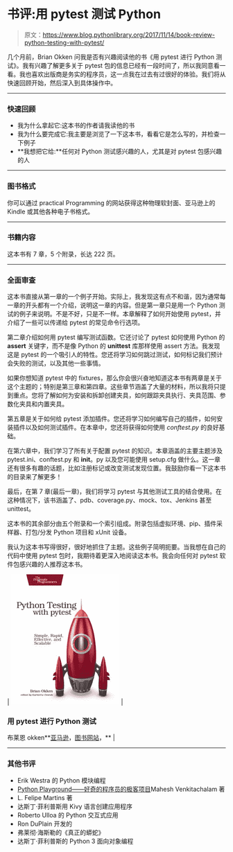 # 书评:用 pytest 测试 Python

> 原文：<https://www.blog.pythonlibrary.org/2017/11/14/book-review-python-testing-with-pytest/>

几个月前，Brian Okken 问我是否有兴趣阅读他的书《用 pytest 进行 Python 测试》。我有兴趣了解更多关于 pytest 包的信息已经有一段时间了，所以我同意看一看。我也喜欢出版商是务实的程序员，这一点我在过去有过很好的体验。我们将从快速回顾开始，然后深入到具体操作中。

* * *

### 快速回顾

*   我为什么拿起它:这本书的作者请我读他的书
*   我为什么要完成它:我主要是浏览了一下这本书，看看它是怎么写的，并检查一下例子
*   **我想把它给:**任何对 Python 测试感兴趣的人，尤其是对 pytest 包感兴趣的人

* * *

### 图书格式

你可以通过 practical Programming 的网站获得这种物理软封面、亚马逊上的 Kindle 或其他各种电子书格式。

* * *

### 书籍内容

这本书有 7 章，5 个附录，长达 222 页。

* * *

### 全面审查

这本书直接从第一章的一个例子开始。实际上，我发现这有点不和谐，因为通常每一章的开头都有一个介绍，说明这一章的内容。但是第一章只是用一个 Python 测试的例子来说明。不是不好，只是不一样。本章解释了如何开始使用 pytest，并介绍了一些可以传递给 pytest 的常见命令行选项。

第二章介绍如何用 pytest 编写测试函数。它还讨论了 pytest 如何使用 Python 的 **assert** 关键字，而不是像 Python 的 **unittest** 库那样使用 assert 方法。我发现这是 pytest 的一个吸引人的特性。您还将学习如何跳过测试，如何标记我们预计会失败的测试，以及其他一些事情。

如果你想知道 pytest 中的 fixtures，那么你会很兴奋地知道这本书有两章是关于这个主题的；特别是第三章和第四章。这些章节涵盖了大量的材料，所以我将只提到重点。您将了解如何为安装和拆卸创建夹具，如何跟踪夹具执行、夹具范围、参数化夹具和内置夹具。

第五章是关于如何给 pytest 添加插件。您还将学习如何编写自己的插件，如何安装插件以及如何测试插件。在本章中，您还将获得如何使用 *conftest.py* 的良好基础。

在第六章中，我们学习了所有关于配置 pytest 的知识。本章涵盖的主要主题涉及 pytest.ini、conftest.py 和 __init__。py 以及您可能使用 setup.cfg 做什么。这一章还有很多有趣的话题，比如注册标记或改变测试发现位置。我鼓励你看一下这本书的目录来了解更多！

最后，在第 7 章(最后一章)，我们将学习 pytest 与其他测试工具的结合使用。在这种情况下，该书涵盖了、pdb、coverage.py、mock、tox、Jenkins 甚至 unittest。

这本书的其余部分由五个附录和一个索引组成。附录包括虚拟环境、pip、插件采样器、打包/分发 Python 项目和 xUnit 设备。

我认为这本书写得很好，很好地抓住了主题。这些例子简明扼要。当我想在自己的代码中使用 pytest 包时，我期待着更深入地阅读这本书。我会向任何对 pytest 软件包感兴趣的人推荐这本书。

| [![](img/077156b006cef0a5897db02428e7b98d.png)](http://amzn.to/2i9EGHq) | 

### 用 pytest 进行 Python 测试

布莱恩 okken**[亚马逊](http://amzn.to/2i9EGHq)，[图书网站](http://pythontesting.net/books/pytest/)，** |

* * *

### 其他书评

*   Erik Westra 的 Python 模块编程
*   [Python Playground——好奇的程序员的极客项目](https://www.blog.pythonlibrary.org/2015/12/11/book-review-python-playground-geeky-projects-for-the-curious-programmer/)Mahesh Venkitachalam 著
*   L. Felipe Martins 著
*   达斯丁·菲利普斯用 Kivy 语言创建应用程序
*   Roberto Ulloa 的 Python 交互式应用
*   Ron DuPlain 开发的
*   弗莱彻·海斯勒的《真正的蟒蛇》
*   达斯丁·菲利普斯的 Python 3 面向对象编程